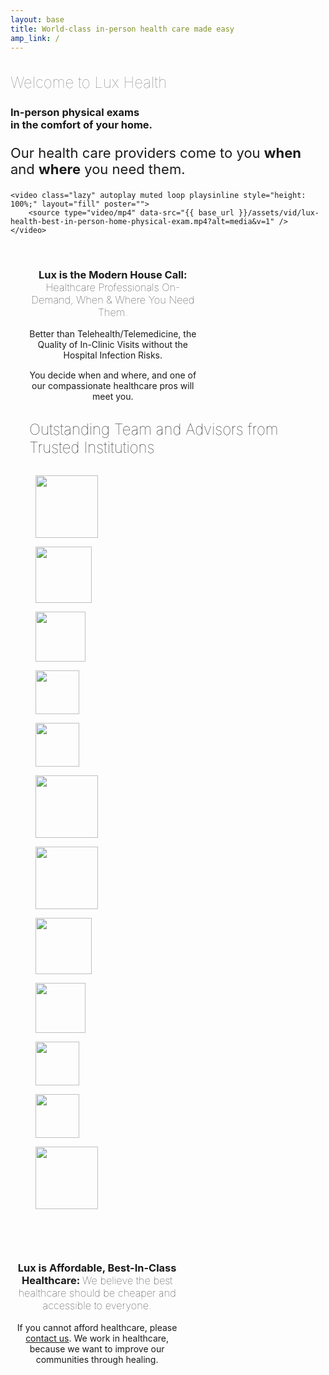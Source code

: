 ```yaml
---
layout: base
title: World-class in-person health care made easy
amp_link: /
---
```

<div class="video-container">
    <div class="overlap-top-container">
        <h1  style="color: rgba(0,0,0,0.5); font-size: 24px; font-weight: 100;">Welcome to Lux Health</h1>
        <h3>In-person physical exams<br /> in the comfort <wbr />of your home.</h3>
        <p style="font-size: 22px;">Our health care providers come to you <strong>when</strong> and <strong>where</strong> you need them.</p>
        <!-- <div style="display: inline-block; margin: 20px auto 10px auto;">
            <a href="{{ base_url }}/contact"><img width="170px" src="{{ relative_url }}assets/img/Download_on_the_App_Store_Badge_US-UK_RGB_wht_092917.svg" alt="Download the Patient App" /></a>
        </div>
        <div style="display: inline-block; margin: 10px auto 10px auto;">
            <a href="tel:16503002348"><img width="170px" src="{{ relative_url }}assets/img/Call-to-Schedule-650.300.2348.svg" alt="Call Lux Health at 650 300 2348." /></a>
        </div> -->
    </div>

    <video class="lazy" autoplay muted loop playsinline style="height: 100%;" layout="fill" poster="">
        <source type="video/mp4" data-src="{{ base_url }}/assets/vid/lux-health-best-in-person-home-physical-exam.mp4?alt=media&v=1" />
    </video>
</div>

<section class="section-container-1600">
    <figure class="lux-health-happy-child"></figure>
    <div style="display: inline-block; min-width: 300px; width: 60%; margin: 0 auto; text-align: center; vertical-align: top; box-sizing: border-box; padding-left: 5%;">
        <h3 style="margin-top: 40px;">Lux is the Modern House Call: <span style="font-weight: 100;">Healthcare Professionals On-Demand, When & Where You Need Them.</span></h3>
        <div class="subheader">Better than Telehealth/Telemedicine, the Quality of In-Clinic Visits without the Hospital Infection Risks.</div>
        <div class="subheader" style="margin-top: 15px;">You decide when and where, and one of our compassionate healthcare pros will meet you.</div>
    </div>
</section>

<section class="slideshow-container" style="">
    <h3 style="font-size: 24; font-weight: 100; margin: 30px;">Outstanding Team and Advisors from Trusted Institutions</h3>
    <div class="slideshow">
        <div class="slide-track">
            <figure class="slide">
                <img height="100" width="auto" src="{{ relative_url }}assets/img/logos/dartmouth-white-logo.png" />
            </figure>
            <figure class="slide">
                <img height="90" width="auto" src="{{ relative_url }}assets/img/logos/nyu-langone-health-white-logo.png" />
            </figure>
            <figure class="slide">
                <img height="80" width="auto" src="{{ relative_url }}assets/img/logos/stanford-health-care-white-logo.png" />
            </figure>
            <figure class="slide">
                <img height="70" width="auto" src="{{ relative_url }}assets/img/logos/harvard-white-logo.png" />
            </figure>
            <figure class="slide">
                <img height="70" width="auto" src="{{ relative_url }}assets/img/logos/usc-white-logo.png" />
            </figure>
            <figure class="slide">
                <img height="100" width="auto" src="{{ relative_url }}assets/img/logos/case-western-white-logo.png" width="250px" height="auto" />
            </figure>
            <figure class="slide">
                <img height="100" width="auto" src="{{ relative_url }}assets/img/logos/dartmouth-white-logo.png" />
            </figure>
            <figure class="slide">
                <img height="90" width="auto" src="{{ relative_url }}assets/img/logos/nyu-langone-health-white-logo.png" />
            </figure>
            <figure class="slide">
                <img height="80" width="auto" src="{{ relative_url }}assets/img/logos/stanford-health-care-white-logo.png" />
            </figure>
            <figure class="slide">
                <img height="70" width="auto" src="{{ relative_url }}assets/img/logos/harvard-white-logo.png" />
            </figure>
            <figure class="slide">
                <img height="70" width="auto" src="{{ relative_url }}assets/img/logos/usc-white-logo.png" />
            </figure>
            <figure class="slide">
                <img height="100" width="auto" src="{{ relative_url }}assets/img/logos/case-western-white-logo.png" width="250px" height="auto" />
            </figure>
        </div>
    </div>
</section>

<section class="section-container-1600">
    <div style="display: inline-block; min-width: 300px; width: 60%; margin: 0 auto 40px 0; padding-right: 5%; text-align: center; vertical-align: top; box-sizing: border-box; ">
        <h3 style="margin-top: 70px;">Lux is Affordable, Best-In-Class Healthcare: <span style="font-weight: 100;">We believe the best healthcare should be cheaper and accessible to everyone.</span></h3>
        <div class="subheader">If you cannot afford healthcare, please <a href="/contact">contact us</a>.  We work in healthcare, because we want to improve our communities through healing.</div>
    </div>
    <figure class="lux-health-cares"></figure>
</section>